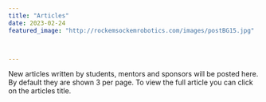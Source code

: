```yaml
---
title: "Articles"
date: 2023-02-24
featured_image: "http://rockemsockemrobotics.com/images/postBG15.jpg"



---
```

New articles written by students, mentors and sponsors will be posted here. By default they are shown 3 per page. To view the full article you can click on the articles title.
